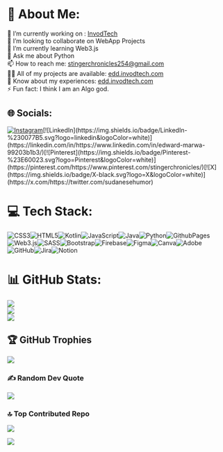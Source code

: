 # 💫 About Me:
🔭 I’m currently working on :  <a href="http://invodtech.com" target="_blank">InvodTech</a><br>
👯 I’m looking to collaborate on WebApp Projects<br>
🌱 I’m currently learning Web3.js<br>
💬 Ask me about Python<br>
📫 How to reach me: stingerchronicles254@gmail.com<br> 
👨‍💻 All of my projects are available: <a href="http://edd.invodtech.com" target="_blank">edd.invodtech.com</a><br>
📄 Know about my experiences: <a href="http://edd.invodtech.com" target="_blank">edd.invodtech.com</a><br>
⚡ Fun fact: I think I am an Algo god.

## 🌐 Socials:   
[![Instagram](https://img.shields.io/badge/Instagram-%23E4405F.svg?logo=Instagram&logoColor=white)]([https://instagram.com/https://www.instagram.com/stinger_chronicles/](https://www.instagram.com/https://www.instagram.com/stinger_chronicles/))[![LinkedIn](https://img.shields.io/badge/LinkedIn-%230077B5.svg?logo=linkedin&logoColor=white)](https://linkedin.com/in/https://www.linkedin.com/in/edward-marwa-99203b1b3/)[![Pinterest](https://img.shields.io/badge/Pinterest-%23E60023.svg?logo=Pinterest&logoColor=white)](https://pinterest.com/https://www.pinterest.com/stingerchronicles/)[![X](https://img.shields.io/badge/X-black.svg?logo=X&logoColor=white)](https://x.com/https://twitter.com/sudanesehumor)    

# 💻 Tech Stack:
 ![CSS3](https://img.shields.io/badge/css3-%231572B6.svg?style=for-the-badge&logo=css3&logoColor=white)![HTML5](https://img.shields.io/badge/html5-%23E34F26.svg?style=for-the-badge&logo=html5&logoColor=white)![Kotlin](https://img.shields.io/badge/kotlin-%237F52FF.svg?style=for-the-badge&logo=kotlin&logoColor=white)![JavaScript](https://img.shields.io/badge/javascript-%23323330.svg?style=for-the-badge&logo=javascript&logoColor=%23F7DF1E)![Java](https://img.shields.io/badge/java-%23ED8B00.svg?style=for-the-badge&logo=openjdk&logoColor=white)![Python](https://img.shields.io/badge/python-3670A0?style=for-the-badge&logo=python&logoColor=ffdd54)![GithubPages](https://img.shields.io/badge/github%20pages-121013?style=for-the-badge&logo=github&logoColor=white)![Web3.js](https://img.shields.io/badge/web3.js-F16822?style=for-the-badge&logo=web3.js&logoColor=white)![SASS](https://img.shields.io/badge/SASS-hotpink.svg?style=for-the-badge&logo=SASS&logoColor=white)![Bootstrap](https://img.shields.io/badge/bootstrap-%238511FA.svg?style=for-the-badge&logo=bootstrap&logoColor=white)![Firebase](https://img.shields.io/badge/firebase-a08021?style=for-the-badge&logo=firebase&logoColor=ffcd34)![Figma](https://img.shields.io/badge/figma-%23F24E1E.svg?style=for-the-badge&logo=figma&logoColor=white)![Canva](https://img.shields.io/badge/Canva-%2300C4CC.svg?style=for-the-badge&logo=Canva&logoColor=white)![Adobe](https://img.shields.io/badge/adobe-%23FF0000.svg?style=for-the-badge&logo=adobe&logoColor=white)![GitHub](https://img.shields.io/badge/github-%23121011.svg?style=for-the-badge&logo=github&logoColor=white)![Jira](https://img.shields.io/badge/jira-%230A0FFF.svg?style=for-the-badge&logo=jira&logoColor=white)![Notion](https://img.shields.io/badge/Notion-%23000000.svg?style=for-the-badge&logo=notion&logoColor=white) 
 
# 📊 GitHub Stats:
![](https://github-readme-stats.vercel.app/api?username=EddMarwa&theme=dark&hide_border=false&include_all_commits=true&count_private=true)<br/>
![](https://github-readme-streak-stats.herokuapp.com/?user=EddMarwa&theme=dark&hide_border=false)<br/>
![](https://github-readme-stats.vercel.app/api/top-langs/?username=EddMarwa&theme=dark&hide_border=false&include_all_commits=true&count_private=true&layout=compact)

## 🏆 GitHub Trophies
![](https://github-profile-trophy.vercel.app/?username=EddMarwa&theme=radical&no-frame=false&no-bg=false&margin-w=4)

### ✍️ Random Dev Quote
![](https://quotes-github-readme.vercel.app/api?type=vetical&theme=radical)

### 🔝 Top Contributed Repo  
![](https://github-contributor-stats.vercel.app/api?username=EddMarwa&limit=5&theme=radical&combine_all_yearly_contributions=true)


[![](https://visitcount.itsvg.in/api?id=EddMarwa&icon=0&color=0)](https://visitcount.itsvg.in)




